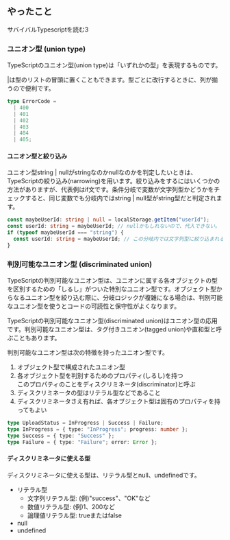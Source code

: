 ## やったこと
サバイバルTypescriptを読む3

### ユニオン型 (union type)
TypeScriptのユニオン型(union type)は「いずれかの型」を表現するものです。

|は型のリストの冒頭に置くこともできます。型ごとに改行するときに、列が揃うので便利です。

```ts
type ErrorCode =
  | 400
  | 401
  | 402
  | 403
  | 404
  | 405;
```

#### ユニオン型と絞り込み
ユニオン型string | nullがstringなのかnullなのかを判定したいときは、TypeScriptの絞り込み(narrowing)を用います。絞り込みをするにはいくつかの方法がありますが、代表例はif文です。条件分岐で変数が文字列型かどうかをチェックすると、同じ変数でも分岐内ではstring | null型がstring型だと判定されます。

```ts
const maybeUserId: string | null = localStorage.getItem("userId");
const userId: string = maybeUserId; // nullかもしれないので、代入できない。
if (typeof maybeUserId === "string") {
  const userId: string = maybeUserId; // この分岐内では文字列型に絞り込まれるため、代入できる。
}
```

### 判別可能なユニオン型 (discriminated union)

TypeScriptの判別可能なユニオン型は、ユニオンに属する各オブジェクトの型を区別するための「しるし」がついた特別なユニオン型です。オブジェクト型からなるユニオン型を絞り込む際に、分岐ロジックが複雑になる場合は、判別可能なユニオン型を使うとコードの可読性と保守性がよくなります。  

TypeScriptの判別可能なユニオン型(discriminated union)はユニオン型の応用です。判別可能なユニオン型は、タグ付きユニオン(tagged union)や直和型と呼ぶこともあります。

判別可能なユニオン型は次の特徴を持ったユニオン型です。

1. オブジェクト型で構成されたユニオン型
2. 各オブジェクト型を判別するためのプロパティ(しるし)を持つ  
このプロパティのことをディスクリミネータ(discriminator)と呼ぶ  
3. ディスクリミネータの型はリテラル型などであること
4. ディスクリミネータさえ有れば、各オブジェクト型は固有のプロパティを持ってもよい

```ts
type UploadStatus = InProgress | Success | Failure;
type InProgress = { type: "InProgress"; progress: number };
type Success = { type: "Success" };
type Failure = { type: "Failure"; error: Error };
```

#### ディスクリミネータに使える型
ディスクリミネータに使える型は、リテラル型とnull、undefinedです。

- リテラル型
  - 文字列リテラル型: (例)"success"、"OK"など
  - 数値リテラル型: (例)1、200など
  - 論理値リテラル型: trueまたはfalse
- null
- undefined






























